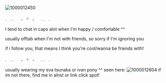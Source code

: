 
![1000012450](https://github.com/user-attachments/assets/8425e0c0-e735-46cf-ad5c-e35298555c10)

𓈒⠀𓂃⠀⠀˖⠀𓇬⠀˖⠀⠀𓂃⠀𓈒

I tend to chat in caps alot when I'm happy / comfortable ^^

usually offtab when I'm not with friends, so sorry if I'm ignoring you 

if i follow you, that means I think you're cool/wanna be friends with!

𓈒⠀𓂃⠀⠀˖⠀𓇬⠀˖⠀⠀𓂃⠀𓈒

usually wearing my eva tsunaka or ivan pony ^^
seen here:
![1000012604](https://github.com/user-attachments/assets/d459a587-2c7d-4dbe-89bf-b6cc258dd516)
if im not there, find me in alnst or link click spot!
